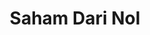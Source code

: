 ---
title: Saham Dari Nol
description: Youtube Creator
img: https://i.ibb.co/bPZpsW7/saham-dari-nol.png
content:
  - id: uGzToPCX8nU
    title: Apa itu Saham?
    minutes: 7
  - id: XQwUFRKLevg
    title: Bagaimana Cara Beli Saham?
    minutes: 8
  - id: pfvT6O07dHw
    title: 2 Cara Download Laporan Keuangan Perusahaan
    minutes: 7
  - id: zIxJb5UXHFw
    title: Cara Hitung Pertumbuhan Penjualan Perusahaan
    minutes: 12
  - id: xsQXz_glug4
    title: Apa itu Dividen?
    minutes: 9
  - id: 5Nh7py4sUTo
    title: Apa itu Aset Liabilitas Ekuitas Laba?
    minutes: 9
  - id: KogejuJk6lY
    title: Apa itu Capital Gain Saham?
    minutes: 7
  - id: vLYoYsKWY5U
    title: Apa Itu ROE?
    minutes: 20
  - id: UUpMMZL1pkE
    title: Cara Menghitung Harga Wajar Saham (PBV)
    minutes: 11
  - id: NiaXDTyn9Q
    title: Pentingnya Gross Margin dalam Laporan Keuangan!
    minutes: 10
  - id: uMjzuBwoIRM
    title: Cara Memahami Jual dan Beli Saham di Aplikasi
    minutes: 21
---
